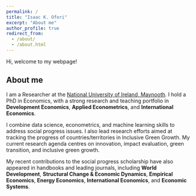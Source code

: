 ```yaml
---
permalink: /
title: "Isaac K. Ofori"
excerpt: "About me"
author_profile: true
redirect_from: 
  - /about/
  - /about.html
---
```


Hi, welcome to my webpage!

## About me

I am a Researcher at the [National University of Ireland, Maynooth](https://www.maynoothuniversity.ie/). I hold a PhD in Economics, with a strong research and teaching portfolio in **Development Economics**, **Applied Econometrics**,  and **International Economics**. 

I combine data science, econometrics, and machine learning skills to address social progress issues. I also lead research efforts aimed at tracking the progress of countries/territories in Inclusive Green Growth. My current research agenda centres on innovation, impact evaluation, green transition, and inclusive green growth.

My recent contributions to the social progress scholarship have also appeared in handbooks and leading journals, including **World Development**, **Structural Change & Economic Dynamics**, **Empirical Economics**, **Energy Economics**, **International Economics**, and **Economic Systems**.
